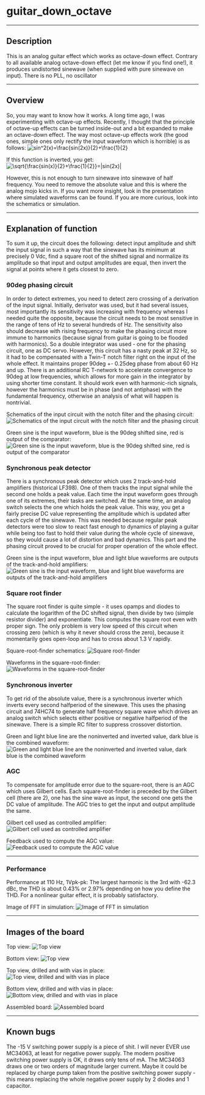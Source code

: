 # guitar_down_octave
----
## Description
This is an analog guitar effect which works as octave-down effect. Contrary to all available analog octave-down effect (let me know if you find one!), it produces undistorted sinewave (when supplied with pure sinewave on input). There is no PLL, no oscillator

----
## Overview
So, you may want to know how it works. A long time ago, I was experimenting with octave-up effects. Recently, I thought that the principle of octave-up effects can be turned inside-out and a bit expanded to make an octave-down effect. The way most octave-up effects work (the good ones, simple ones only rectify the input waveform which is horrible) is as follows:
![sin^2(x)=\frac{sin(2x)}{2}+\frac{1}{2}](https%3A%2F%2Flatex.codecogs.com%2Fsvg.latex%3F%5Clarge%26space%3Bsin%5E2%28x%29%3D%5Cfrac%7Bsin%282x%29%7D%7B2%7D%26plus%3B%5Cfrac%7B1%7D%7B2%7D)

If this function is inverted, you get:
![\sqrt{\frac{sin(x)}{2}+\frac{1}{2}}=|sin(2x)|](https%3A%2F%2Flatex.codecogs.com%2Fsvg.latex%3F%5Clarge%26space%3B%5Csqrt%7B%5Cfrac%7Bsin%28x%29%7D%7B2%7D%26plus%3B%5Cfrac%7B1%7D%7B2%7D%7D%3D%7Csin%282x%29%7C)

However, this is not enough to turn sinewave into sinewave of half frequency. You need to remove the absolute value and this is where the analog mojo kicks in.
If you want more insight, look in the presentation where simulated waveforms can be found. If you are more curious, look into the schematics or simulation.

----
## Explanation of function
To sum it up, the circuit does the following: detect input amplitude and shift the input signal in such a way that the sinewave has its minimum at precisely 0 Vdc, find a square root of the shifted signal and normalize its amplitude so that input and output amplitudes are equal, then invert the signal at points where it gets closest to zero.

### 90deg phasing circuit
In order to detect extremes, you need to detect zero crossing of a derivation of the input signal. Initially, derivator was used, but it had several issues, most importantly its sensitivity was increasing with frequency whereas I needed quite the opposite, because the circuit needs to be most sensitive in the range of tens of Hz to several hundreds of Hz. The sensitivity also should decrease with rising frequency to make the phasing circuit more immune to harmonics (because signal from guitar is going to be flooded with harmonics). So a double integrator was used - one for the phasing circuit, one as DC servo. However, this circuit has a nasty peak at 32 Hz, so it had to be compensated with a Twin-T notch filter right on the input of the whole effect. It maintains proper 90deg +- 0.25deg phase from about 60 Hz and up. There is an additional RC T-network to accelerate convergence to 90deg at low frequencies, which allows for more gain in the integrator by using shorter time constant. It should work even with harmonic-rich signals, however the harmonics must be in phase (and not antiphase) with the fundamental frequency, otherwise an analysis of what will happen is nontrivial.

Schematics of the input circuit with the notch filter and the phasing circuit:
![Schematics of the input circuit with the notch filter and the phasing circuit](/images/phaser.png)

Green sine is the input waveform, blue is the 90deg shifted sine, red is output of the comparator:
![Green sine is the input waveform, blue is the 90deg shifted sine, red is output of the comparator](/images/extreme1.png)

### Synchronous peak detector
There is a synchronous peak detector which uses 2 track-and-hold amplifiers (historical LF398). One of them tracks the input signal while the second one holds a peak value. Each time the input waveform goes through one of its extremes, their tasks are switched. At the same time, an analog switch selects the one which holds the peak value. This way, you get a fairly precise DC value representing the amplitude which is updated after each cycle of the sinewave. This was needed because regular peak detectors were too slow to react fast enough to dynamics of playing a guitar while being too fast to hold their value during the whole cycle of sinewave, so they would cause a lot of distortion and bad dynamics.
This part and the phasing circuit proved to be crucial for proper operation of the whole effect.

Green sine is the input waveform, blue and light blue waveforms are outputs of the track-and-hold amplifiers:
![Green sine is the input waveform, blue and light blue waveforms are outputs of the track-and-hold amplifiers](/images/extreme2.png)

### Square root finder
The square root finder is quite simple - it uses opamps and diodes to calculate the logarithm of the DC shifted signal, then divide by two (simple resistor divider) and exponentiate. This computes the square root even with proper sign. The only problem is very low speed of this circuit when crossing zero (which is why it never should cross the zero), because it momentarily goes open-loop and has to cross about 1.3 V rapidly.

Square-root-finder schematics:
![Square root-finder](/images/sqrt.png)

Waveforms in the square-root-finder:
![Waveforms in the square-root-finder](/images/sqrt2.png)

### Synchronous inverter
To get rid of the absolute value, there is a synchronous inverter which inverts every second halfperiod of the sinewave. This uses the phasing circuit and 74HC74 to generate half frequency square wave which drives an analog switch which selects either positive or negative halfperiod of the sinewave. There is a simple RC filter to suppress crossover distortion.

Green and light blue line are the noninverted and inverted value, dark blue is the combined waveform:
![Green and light blue line are the noninverted and inverted value, dark blue is the combined waveform](/images/inverter.png)

### AGC
To compensate for amplitude error due to the square-root, there is an AGC which uses Gilbert cells. Each square-root-finder is preceded by the Gilbert cell (there are 2), one has the sine wave as input, the second one gets the DC value of amplitude. The AGC tries to get the input and output amplitude the same.

Gilbert cell used as controlled amplifier:
![Gilbert cell used as controlled amplifier](/images/gain.png)

Feedback used to compute the AGC value:
![Feedback used to compute the AGC value](/images/agc.png)

----
### Performance
Performance at 110 Hz, 1Vpk-pk:
The largest harmonic is the 3rd with -62.3 dBc, the THD is about 0.43% or 2.97% depending on how you define the THD. For a nonlinear guitar effect, it is probably satisfactory.

Image of FFT in simulation:
![Image of FFT in simulation](/images/fft.png)

----
## Images of the board
Top view:
![Top view](/kicad_outputs/3D/top.png)

Bottom view:
![Top view](/kicad_outputs/3D/bottom.png)

Top view, drilled and with vias in place:
![Top view, drilled and with vias in place](/images/top.jpg)

Bottom view, drilled and with vias in place:
![Bottom view, drilled and with vias in place](/images/bottom.jpg)

Assembled board:
![Assembled board](/images/assembled.jpg)

----
## Known bugs
The -15 V switching power supply is a piece of shit. I will never EVER use MC34063, at least for negative power supply. The modern positive switching power supply is OK, it draws only tens of mA. The MC34063 draws one or two orders of magnitude larger current. Maybe it could be replaced by charge pump taken from the positive switching power supply - this means replacing the whole negative power supply by 2 diodes and 1 capacitor.
